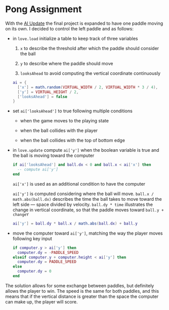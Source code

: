 # Pong Assignment

With the [AI Update](https://cs50.harvard.edu/games/2019/spring/assignments/0/) the final project is expanded to have one paddle moving on its own. I decided to control the left paddle and as follows:

- in `love.load` initialize a table to keep track of three variables

  1. `x` to describe the threshold after which the paddle should consider the ball

  2. `y` to describe where the paddle should move

  3. `looksAhead` to avoid computing the vertical coordinate continuously

  ```lua
  ai = {
    ['x'] = math.random(VIRTUAL_WIDTH / 2, VIRTUAL_WIDTH * 3 / 4),
    ['y'] = VIRTUAL_HEIGHT / 2,
    ['looksAhead'] = false
  }
  ```

- set `ai['looksAhead']` to true following multiple conditions

  - when the game moves to the playing state

  - when the ball collides with the player

  - when the ball collides with the top of bottom edge

- in `love.update` compute `ai['y']` when the boolean variable is true and the ball is moving toward the computer

  ```lua
  if ai['looksAhead'] and ball.dx < 0 and ball.x < ai['x'] then
    -- compute ai['y']
  end
  ```

  `ai['x']` is used as an additional condition to have the computer

  `ai['y']` is computed considering where the ball will move. `ball.x / math.abs(ball.dx)` describes the time the ball takes to move toward the left side — space divided by velocity. `ball.dy * time` illustrates the change in vertical coordinate, so that the paddle moves toward `ball.y + changeY`

  ```lua
  ai['y'] = ball.dy * ball.x / math.abs(ball.dx) + ball.y
  ```

- move the computer toward `ai['y']`, matching the way the player moves following key input

  ```lua
  if computer.y > ai['y'] then
    computer.dy = -PADDLE_SPEED
  elseif computer.y + computer.height < ai['y'] then
    computer.dy = PADDLE_SPEED
  else
    computer.dy = 0
  end
  ```

The solution allows for some exchange between paddles, but definitely allows the player to win. The speed is the same for both paddles, and this means that if the vertical distance is greater than the space the computer can make up, the player will score.
